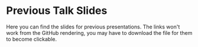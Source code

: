 # Previous Talk Slides 
Here you can find the slides for previous presentations. The links won't work from the GitHub rendering, you may have to download the file for them to become clickable. 
